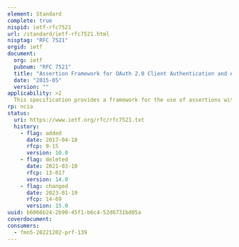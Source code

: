```yaml
---
element: Standard
complete: true
nispid: ietf-rfc7521
url: /standard/ietf-rfc7521.html
nisptag: "RFC 7521"
orgid: ietf
document:
  org: ietf
  pubnum: "RFC 7521"
  title: "Assertion Framework for OAuth 2.0 Client Authentication and Authorization Grants"
  date: "2015-05"
  version: ""
applicability: >2
  This specification provides a framework for the use of assertions with OAuth 2.0 in the form of a new client authentication mechanism and a new authorization grant type. Mechanisms are specified for transporting assertions during interactions with a token endpoint; general processing rules are also specified.
rp: ncia
status:
  uri: https://www.ietf.org/rfc/rfc7521.txt
  history: 
    - flag: added
      date: 2017-04-18
      rfcp: 9-15
      version: 10.0
    - flag: deleted
      date: 2021-03-10
      rfcp: 13-017
      version: 14.0
    - flag: changed
      date: 2023-01-19
      rfcp: 14-69
      version: 15.0
uuid: b6066b24-2b90-45f1-b6c4-52d6731bd05a
coverdocument:
consumers:
  - fmn5-20221202-prf-139
---
```

